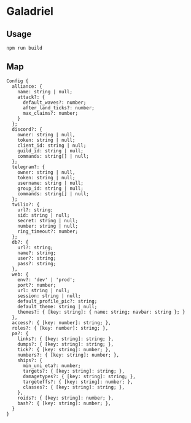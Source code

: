 # Galadriel

## Usage 
    npm run build

## Map
    Config {
      alliance: {
        name: string | null;
        attack?: {
          default_waves?: number;
          after_land_ticks?: number;
          max_claims?: number;
        }
      };
      discord?: {
        owner: string | null,
        token: string | null;
        client_id: string | null;
        guild_id: string | null;
        commands: string[] | null;
      };
      telegram?: {
        owner: string | null,
        token: string | null;
        username: string | null;
        group_id: string | null;
        commands: string[] | null;
      };
      twilio?: {
        url?: string;
        sid: string | null;
        secret: string | null;
        number: string | null;
        ring_timeout?: number;
      };
      db?: {
        url?: string;
        name?: string;
        user?: string;
        pass?: string;
      },
      web: {
        env?: 'dev' | 'prod';
        port?: number;
        url: string | null;
        session: string | null;
        default_profile_pic?: string;
        default_theme: string | null;
        themes?: { [key: string]: { name: string; navbar: string }; }
      },
      access?: { [key: number]: string; },
      roles?: { [key: number]: string; },
      pa?: {
        links?: { [key: string]: string; },
        dumps?: { [key: string]: string; },
        tick?: { [key: string]: number; },
        numbers?: { [key: string]: number; },
        ships?: {
          min_uni_eta?: number;
          targets?: { [key: string]: string; },
          damagetypes?: { [key: string]: string; },
          targeteffs?: { [key: string]: number; },
          classes?: { [key: string]: string; },
        },
        roids?: { [key: string]: number; },
        bash?: { [key: string]: number; },
      }
    }
